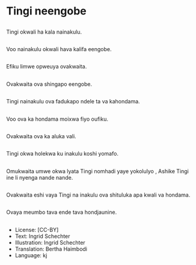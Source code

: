 # Tingi neengobe

##
Tingi okwali ha kala nainakulu.

##
Voo nainakulu okwali hava kalifa eengobe.

##
Efiku limwe opweuya ovakwaita.

##
Ovakwaita ova shingapo eengobe.

##
Tingi nainakulu ova fadukapo ndele ta va kahondama.

##
Voo ova ka hondama moixwa fiyo oufiku.

##
Ovakwaita ova ka aluka vali.

##
Tingi okwa holekwa ku inakulu koshi yomafo.

##
Omukwaita umwe okwa lyata Tingi nomhadi yaye yokolulyo , Ashike Tingi ine li nyenga nande nande.

##
Ovakwaita eshi vaya Tingi na inakulu ova shituluka apa kwali va hondama.

##
Ovaya meumbo tava ende tava hondjaunine.

##
* License: [CC-BY]
* Text: Ingrid Schechter
* Illustration: Ingrid Schechter
* Translation: Bertha Haimbodi
* Language: kj
